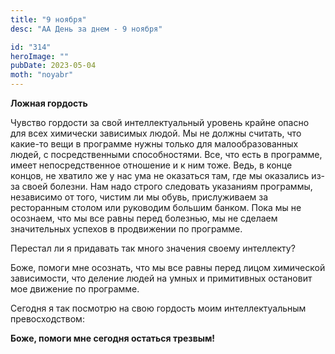 ```yaml
---
title: "9 ноября"
desc: "АА День за днем - 9 ноября"

id: "314"
heroImage: ""
pubDate: 2023-05-04
moth: "noyabr"
---
```


**Ложная гордость**

Чувство гордости за свой интеллектуальный уровень крайне опасно для всех
химически зависимых людой. Мы не должны считать, что какие-то вещи в программе
нужны только для малообразованных людей, с посредственными способностями. Все,
что есть в программе, имеет непосредственное отношение и к ним тоже. Ведь, в
конце концов, не хватило же у нас ума не оказаться там, где мы оказались из-за
своей болезни. Нам надо строго следовать указаниям программы, независимо от
того, чистим ли мы обувь, прислуживаем за ресторанным столом или руководим
большим банком. Пока мы не осознаем, что мы все равны перед болезнью, мы не
сделаем значительных успехов в продвижении по программе.

Перестал ли я придавать так много значения своему интеллекту?

Боже, помоги мне осознать, что мы все равны перед лицом химической
зависимости, что деление людей на умных и примитивных остановит мое движение
по программе.

Сегодня я так посмотрю на свою гордость моим интеллектуальным превосходством:

**Боже, помоги мне сегодня остаться трезвым!**
